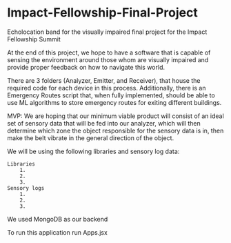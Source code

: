 # Impact-Fellowship-Final-Project
Echolocation band for the visually impaired final project for the Impact Fellowship Summit

At the end of this project, we hope to have a software that is capable of sensing the environment
around those whom are visually impaired and provide proper feedback on how to navigate this world.

There are 3 folders (Analyzer, Emitter, and Receiver), that house the required code for each device
in this process. Additionally, there is an Emergency Routes script that, when fully implemented, should
be able to use ML algorithms to store emergency routes for exiting different buildings.

MVP: We are hoping that our minimum viable product will consist of an ideal set of sensory data that
will be fed into our analyzer, which will then determine which zone the object responsible for the
sensory data is in, then make the belt vibrate in the general direction of the object.

We will be using the following libraries and sensory log data:

    Libraries
        1.
        2.
        3.
    Sensory logs
        1.
        2.
        3.

We used MongoDB as our backend

To run this application run Apps.jsx
